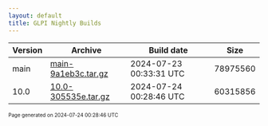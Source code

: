 ```yaml
---
layout: default
title: GLPI Nightly Builds
---
```


Version|Archive|Build date|Size
---|---|---|---
main|[main-9a1eb3c.tar.gz](main-9a1eb3c.tar.gz)|2024-07-23 00:33:31 UTC|78975560
10.0|[10.0-305535e.tar.gz](10.0-305535e.tar.gz)|2024-07-24 00:28:46 UTC|60315856

<font size="1">Page generated on 2024-07-24 00:28:46 UTC</font>

